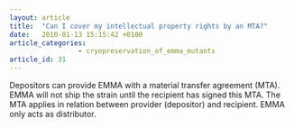 ```yaml
---
layout: article
title:  "Can I cover my intellectual property rights by an MTA?"
date:   2010-01-13 15:15:42 +0100
article_categories:
                 - cryopreservation_of_emma_mutants
article_id: 31
---
```


Depositors can provide EMMA with a material transfer agreement (MTA). EMMA will not ship the strain until the recipient has signed this MTA. The MTA applies in relation between provider (depositor) and recipient. EMMA only acts as distributor.